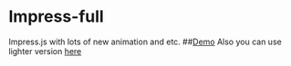 # Impress-full
Impress.js with lots of new animation and etc.
##[Demo](http://qti3e.github.io/Impress-full)
Also you can use lighter version [here](https://github.com/Qti3e/impress.js)
